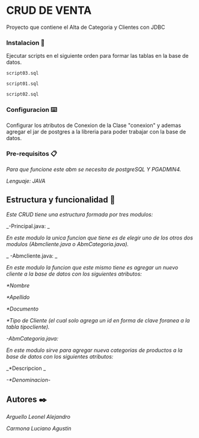 # CRUD DE VENTA

Proyecto que contiene el Alta de Categoria y Clientes con JDBC


### Instalacion 🔩
Ejecutar scripts en el siguiente orden para formar las tablas en la base de datos.

```
script03.sql
```

```
script01.sql
```

```
script02.sql
```

### Configuracion ⌨️

Configurar los atributos de Conexion de la Clase "conexion" y ademas agregar el jar de postgres a la libreria para poder trabajar con la base de datos.

### Pre-requisitos 📋

_Para que funcione este abm se necesita de postgreSQL Y PGADMIN4._ 

_Lenguaje: JAVA_

## Estructura y funcionalidad 🚀

_Este CRUD tiene una estructura formada por tres modulos:_

_-Principal.java: _ 

_En este modulo la unica funcion que tiene es de elegir uno de los otros dos modulos (Abmcliente.java o AbmCategoria.java)._ 

_ -Abmcliente.java: _

_En este modulo la funcion que este mismo tiene es agregar un nuevo cliente a la base de datos con los siguientes atributos:_ 

_*Nombre_ 

_*Apellido_

_*Documento_ 

_*Tipo de Cliente (el cual solo agrega un id en forma de clave foranea a la tabla tipocliente)._ 

_-AbmCategoria.java:_ 

_En este modulo sirve para agregar nueva categorias de productos a la base de datos con los siguientes atributos:_  

_*Descripcion _

_-*Denominacion-_

## Autores ✒️
_Arguello Leonel Alejandro_ 

_Carmona Luciano Agustin_ 

